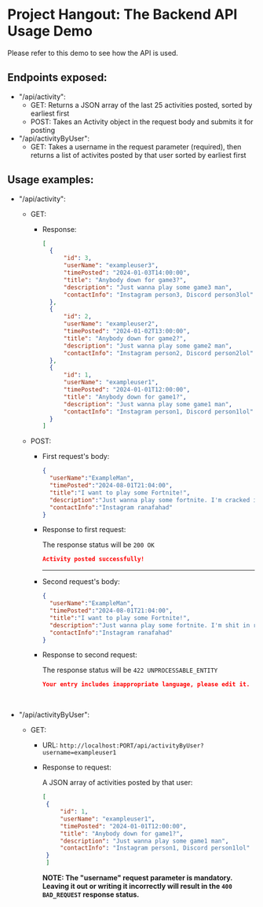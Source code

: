 # Project Hangout: The Backend API Usage Demo
Please refer to this demo to see how the API is used.

## Endpoints exposed:
* "/api/activity":
  * GET: Returns a JSON array of the last 25 activities posted, sorted by earliest first
  * POST: Takes an Activity object in the request body and submits it for posting
* "/api/activityByUser":
  * GET: Takes a username in the request parameter (required), then returns a list of activites posted by that user sorted by earliest first
 
## Usage examples:
* "/api/activity":
  * GET:
    * Response:
      
      ```json
      [
        {
            "id": 3,
            "userName": "exampleuser3",
            "timePosted": "2024-01-03T14:00:00",
            "title": "Anybody down for game3?",
            "description": "Just wanna play some game3 man",
            "contactInfo": "Instagram person3, Discord person3lol"
        },
        {
            "id": 2,
            "userName": "exampleuser2",
            "timePosted": "2024-01-02T13:00:00",
            "title": "Anybody down for game2?",
            "description": "Just wanna play some game2 man",
            "contactInfo": "Instagram person2, Discord person2lol"
        },
        {
            "id": 1,
            "userName": "exampleuser1",
            "timePosted": "2024-01-01T12:00:00",
            "title": "Anybody down for game1?",
            "description": "Just wanna play some game1 man",
            "contactInfo": "Instagram person1, Discord person1lol"
        }
      ]
      ```

  * POST:
    * First request's body:

      ```json
      {
        "userName":"ExampleMan",
        "timePosted":"2024-08-01T21:04:00",
        "title":"I want to play some Fortnite!",
        "description":"Just wanna play some fortnite. I'm cracked in ranked.",
        "contactInfo":"Instagram ranafahad"
      }
      ```
    * Response to first request:
      
      The response status will be ```200 OK```
      ``` json
      Activity posted successfully!
      ```
      ---
     * Second request's body:

        ```json
        {
          "userName":"ExampleMan",
          "timePosted":"2024-08-01T21:04:00",
          "title":"I want to play some Fortnite!",
          "description":"Just wanna play some fortnite. I'm shit in ranked.",
          "contactInfo":"Instagram ranafahad"
        }
        ```
      * Response to second request:
   
        The response status will be ```422 UNPROCESSABLE_ENTITY```
        ``` json
        Your entry includes inappropriate language, please edit it.
        ```
<br>

* "/api/activityByUser":

  * GET:
    *  URL: ``` http://localhost:PORT/api/activityByUser?username=exampleuser1 ```
    *  Response to request:

       A JSON array of activities posted by that user:
       ```json
       [
        {
            "id": 1,
            "userName": "exampleuser1",
            "timePosted": "2024-01-01T12:00:00",
            "title": "Anybody down for game1?",
            "description": "Just wanna play some game1 man",
            "contactInfo": "Instagram person1, Discord person1lol"
        }
        ]
       ```

       **NOTE: The "username" request parameter is mandatory. Leaving it out or writing it incorrectly will result in the ```400 BAD_REQUEST``` response status.**
